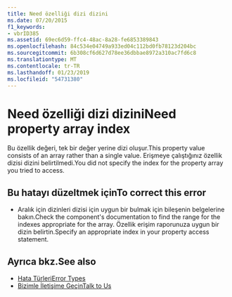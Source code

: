 ```yaml
---
title: Need özelliği dizi dizini
ms.date: 07/20/2015
f1_keywords:
- vbrID385
ms.assetid: 69ec6d59-ffc4-48ac-8a28-fe6853389843
ms.openlocfilehash: 84c534e04749a933ed04c112bd0fb78123d204bc
ms.sourcegitcommit: 6b308cf6d627d78ee36dbbae8972a310ac7fd6c8
ms.translationtype: MT
ms.contentlocale: tr-TR
ms.lasthandoff: 01/23/2019
ms.locfileid: "54731380"
---
```

# <a name="need-property-array-index"></a><span data-ttu-id="90ebc-102">Need özelliği dizi dizini</span><span class="sxs-lookup"><span data-stu-id="90ebc-102">Need property array index</span></span>
<span data-ttu-id="90ebc-103">Bu özellik değeri, tek bir değer yerine dizi oluşur.</span><span class="sxs-lookup"><span data-stu-id="90ebc-103">This property value consists of an array rather than a single value.</span></span> <span data-ttu-id="90ebc-104">Erişmeye çalıştığınız özellik dizisi dizini belirtilmedi.</span><span class="sxs-lookup"><span data-stu-id="90ebc-104">You did not specify the index for the property array you tried to access.</span></span>  
  
## <a name="to-correct-this-error"></a><span data-ttu-id="90ebc-105">Bu hatayı düzeltmek için</span><span class="sxs-lookup"><span data-stu-id="90ebc-105">To correct this error</span></span>  
  
-   <span data-ttu-id="90ebc-106">Aralık için dizinleri dizisi için uygun bir bulmak için bileşenin belgelerine bakın.</span><span class="sxs-lookup"><span data-stu-id="90ebc-106">Check the component's documentation to find the range for the indexes appropriate for the array.</span></span> <span data-ttu-id="90ebc-107">Özellik erişim raporunuza uygun bir dizin belirtin.</span><span class="sxs-lookup"><span data-stu-id="90ebc-107">Specify an appropriate index in your property access statement.</span></span>  
  
## <a name="see-also"></a><span data-ttu-id="90ebc-108">Ayrıca bkz.</span><span class="sxs-lookup"><span data-stu-id="90ebc-108">See also</span></span>
- [<span data-ttu-id="90ebc-109">Hata Türleri</span><span class="sxs-lookup"><span data-stu-id="90ebc-109">Error Types</span></span>](../../../visual-basic/programming-guide/language-features/error-types.md)
- [<span data-ttu-id="90ebc-110">Bizimle İletişime Geçin</span><span class="sxs-lookup"><span data-stu-id="90ebc-110">Talk to Us</span></span>](/visualstudio/ide/talk-to-us)
